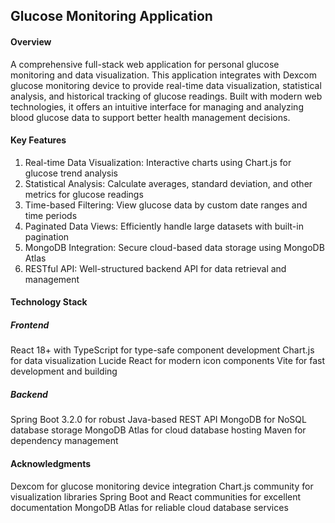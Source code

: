 
## Glucose Monitoring Application
#### Overview
A comprehensive full-stack web application for personal glucose monitoring and data visualization. This application integrates with Dexcom glucose monitoring device to provide real-time data visualization, statistical analysis, and historical tracking of glucose readings. Built with modern web technologies, it offers an intuitive interface for managing and analyzing blood glucose data to support better health management decisions.


#### Key Features

1. Real-time Data Visualization: Interactive charts using Chart.js for glucose trend analysis
2. Statistical Analysis: Calculate averages, standard deviation, and other metrics for glucose readings
3. Time-based Filtering: View glucose data by custom date ranges and time periods
4. Paginated Data Views: Efficiently handle large datasets with built-in pagination
5. MongoDB Integration: Secure cloud-based data storage using MongoDB Atlas
6. RESTful API: Well-structured backend API for data retrieval and management

#### Technology Stack

##### Frontend
React 18+ with TypeScript for type-safe component development
Chart.js for data visualization
Lucide React for modern icon components
Vite for fast development and building

##### Backend
Spring Boot 3.2.0 for robust Java-based REST API
MongoDB for NoSQL database storage
MongoDB Atlas for cloud database hosting
Maven for dependency management


#### Acknowledgments
Dexcom for glucose monitoring device integration
Chart.js community for visualization libraries
Spring Boot and React communities for excellent documentation
MongoDB Atlas for reliable cloud database services
